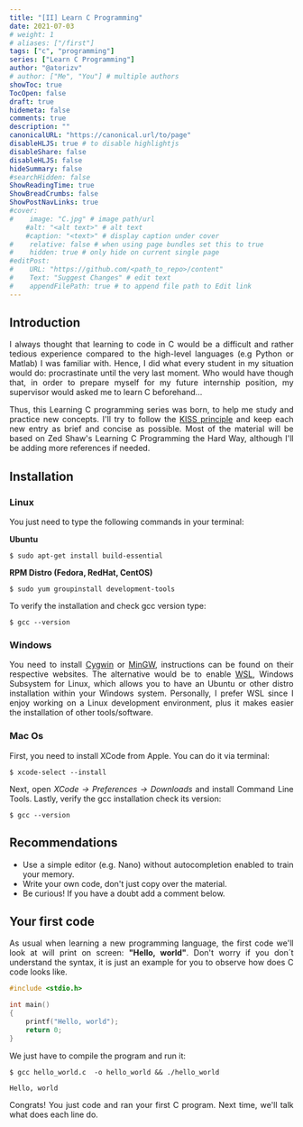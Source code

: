 ```yaml
---
title: "[II] Learn C Programming"
date: 2021-07-03
# weight: 1
# aliases: ["/first"]
tags: ["c", "programming"]
series: ["Learn C Programming"]
author: "@atorizv"
# author: ["Me", "You"] # multiple authors
showToc: true
TocOpen: false
draft: true
hidemeta: false
comments: true
description: ""
canonicalURL: "https://canonical.url/to/page"
disableHLJS: true # to disable highlightjs
disableShare: false
disableHLJS: false
hideSummary: false
#searchHidden: false
ShowReadingTime: true
ShowBreadCrumbs: false
ShowPostNavLinks: true
#cover:
#    image: "C.jpg" # image path/url
    #alt: "<alt text>" # alt text
    #caption: "<text>" # display caption under cover
#    relative: false # when using page bundles set this to true
#    hidden: true # only hide on current single page
#editPost:
#    URL: "https://github.com/<path_to_repo>/content"
#    Text: "Suggest Changes" # edit text
#    appendFilePath: true # to append file path to Edit link
---
```

<div style="text-align: justify"> 

## Introduction
I always thought that learning to code in C would be a difficult and rather tedious experience compared to the high-level languages (e.g Python or Matlab) I was familiar with. Hence, I did what every student in my situation would do: procrastinate until the very last moment. Who would have though that, in order to prepare myself for my future internship position, my supervisor would asked me to learn C beforehand...

Thus, this Learning C programming series was born, to help me study and practice new concepts. I'll try to follow the [KISS principle](https://en.wikipedia.org/wiki/KISS_principle) and keep each new entry as brief and concise as possible. Most of the material will be based on Zed Shaw's Learning C Programming the Hard Way, although I'll be adding more references if needed.

## Installation
### Linux
You just need to type the following commands in your terminal:

**Ubuntu**️
```shell
$ sudo apt-get install build-essential
```
**RPM Distro (Fedora, RedHat, CentOS)**
```shell
$ sudo yum groupinstall development-tools
```

To verify the installation and check gcc version type:
```shell
$ gcc --version
```

### Windows
You need to install [Cygwin](https://www.cygwin.com/) or [MinGW](http://mingw-w64.org/doku.php), instructions can be found on their respective websites. The alternative would be to enable [WSL](https://docs.microsoft.com/es-es/windows/wsl/install-win10), Windows Subsystem for Linux, which allows you to have an Ubuntu or other distro installation within your Windows system. Personally, I prefer WSL since I enjoy working on a Linux development environment, plus it makes easier the installation of other tools/software.

### Mac Os
First, you need to install XCode from Apple. You can do it via terminal:
```shell
$ xcode-select --install
```
Next, open *XCode -> Preferences -> Downloads* and install Command Line Tools. Lastly, verify the gcc installation check its version:
 ```shell
$ gcc --version
```

## Recommendations
* Use a simple editor (e.g. Nano) without autocompletion enabled to train your memory.
* Write your own code, don't just copy over the material.
* Be curious! If you have a doubt add a comment below.

## Your first code
As usual when learning a new programming language, the first code we'll look at will print on screen: **"Hello, world"**. Don't worry if you don´t understand the syntax, it is just an example for you to observe how does C code looks like.
```c {linenos=table,hl_lines=[1],linenostart=1}
#include <stdio.h>

int main() 
{
    printf("Hello, world");
    return 0;
}
```

We just have to compile the program and run it:
```shell
$ gcc hello_world.c  -o hello_world && ./hello_world
```

```
Hello, world
```

Congrats! You just code and ran your first C program. Next time, we'll talk what does each line do.
</div>